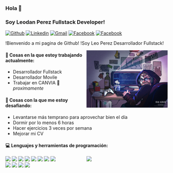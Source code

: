 ### Hola 👋
### Soy Leodan Perez Fullstack Developer!

[![Github](https://img.shields.io/badge/-Github-000?style=flat&logo=Github&logoColor=white)](https://github.com/Leodanperez)
[![Linkedin](https://img.shields.io/badge/-LinkedIn-blue?style=flat&logo=Linkedin&logoColor=white)](https://www.linkedin.com/in/leodan-perez-llacsa-5124391a3/)
[![Gmail](https://img.shields.io/badge/-Gmail-c14438?style=flat&logo=Gmail&logoColor=white)](mailto:leodanperez.1998@gmail.com)
[![Facebook](https://img.shields.io/badge/-Facebook-blue?style=flat&logo=Facebook&logoColor=white)](https://es-la.facebook.com)
[![Facebook](https://img.shields.io/badge/-Twitter-blue?style=flat&logo=Twitter&logoColor=white)](https://twitter.com/?lang=es)

!Bienvenido a mi pagina de Github! !Soy Leo Perez Desarrollador Fullstack! 

<img align="right" alt="img" src="https://github.com/FernandoRoldan93/FernandoRoldan93/blob/master/cover_image.jpg" width="50%" height="auto" />


#### 🌱 Cosas en la que estoy trabajando actualmente: 
- Desarrollador Fullstack 
- Desarrollador Movile
- Trabajar en CANVIA 🚀 *proximamente*

#### :muscle: Cosas con la que me estoy desafiando:
- Levantarse más temprano para aprovechar bien el día
- Dormir por lo menos 6 horas
- Hacer ejercicios 3 veces por semana
- Mejorar mi CV

#### :computer: Lenguajes y herramientas de programación: 
<p>
	<img width="50%" align="right" src="https://github-readme-stats.vercel.app/api?username=Leodanperez&show_icons=true&hide_border=true" />

<code><img width="10%" src="https://www.vectorlogo.zone/logos/reactjs/reactjs-ar21.svg"></code>
<code><img width="10%" src="https://www.vectorlogo.zone/logos/angular/angular-ar21.svg"></code>
<code><img width="10%" src="https://www.vectorlogo.zone/logos/nestjs/nestjs-ar21.svg"></code>
<code><img width="10%" src="https://www.vectorlogo.zone/logos/nodejs/nodejs-ar21.svg"></code>
<code><img width="10%" src="https://www.vectorlogo.zone/logos/java/java-ar21.svg"></code>
<code><img width="10%" src="https://www.vectorlogo.zone/logos/android/android-ar21.svg"></code>
<code><img width="10%" src="https://www.vectorlogo.zone/logos/dartlang/dartlang-ar21.svg"></code>
<code><img width="10%" src="https://www.vectorlogo.zone/logos/python/python-ar21.svg"></code>
<br />
<code><img width="10%" src="https://www.vectorlogo.zone/logos/pocoo_flask/pocoo_flask-ar21.svg"></code>
<code><img width="10%" src="https://www.vectorlogo.zone/logos/postgresql/postgresql-ar21.svg"></code>
<code><img width="10%" src="https://www.vectorlogo.zone/logos/mysql/mysql-ar21.svg"></code>
<code><img width="10%" src="https://www.vectorlogo.zone/logos/mongodb/mongodb-ar21.svg"></code>
<br />

